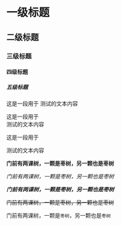 # 一级标题

## 二级标题

### 三级标题

#### 四级标题

##### 五级标题

这是一段用于
测试的文本内容

这是一段用于<br>测试的文本内容

这是一段用于

测试的文本内容

**门前有两课树，一颗是枣树，另一颗也是枣树**

*门前有两课树，一颗是枣树，另一颗也是枣树*

***门前有两课树，一颗是枣树，另一颗也是枣树***

~~门前有两课树，一颗是枣树，另一颗也是枣树~~

门前有两课树，一颗是`枣树`，另一颗也是`枣树`
